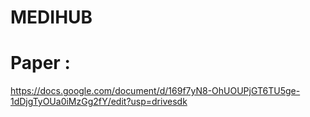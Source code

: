 # MEDIHUB
# Paper :
https://docs.google.com/document/d/169f7yN8-OhUOUPjGT6TU5ge-1dDjgTyOUa0iMzGg2fY/edit?usp=drivesdk
